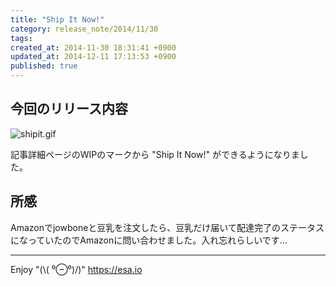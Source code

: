 ```yaml
---
title: "Ship It Now!"
category: release_note/2014/11/30
tags: 
created_at: 2014-11-30 18:31:41 +0900
updated_at: 2014-12-11 17:13:53 +0900
published: true
---
```


## 今回のリリース内容

![shipit.gif](https://img.esa.io/uploads/production/pictures/105/1273/image/6489ea353bb4510e9ed2e6761338ca30.gif)

記事詳細ページのWIPのマークから "Ship It Now!" ができるようになりました。

## 所感
Amazonでjowboneと豆乳を注文したら、豆乳だけ届いて配達完了のステータスになっていたのでAmazonに問い合わせました。入れ忘れらしいです...

---
Enjoy "(\\( ⁰⊖⁰)/)"
https://esa.io
